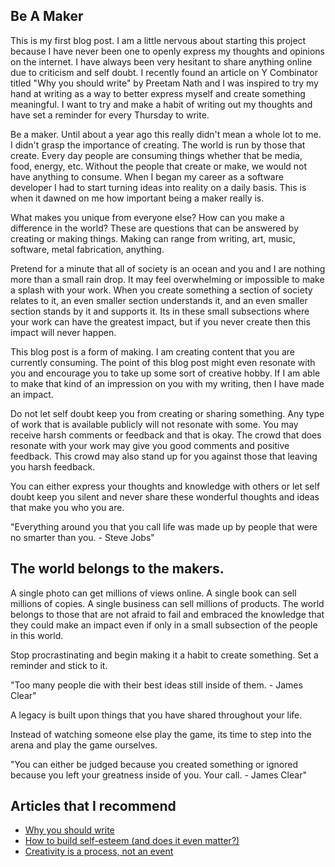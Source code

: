 ## Be A Maker

This is my first blog post. I am a little nervous about starting this project because I have never been one to openly express my thoughts and opinions on the internet. I have always been very hesitant to share anything online due to criticism and self doubt. I recently found an article on Y Combinator titled "Why you should write" by Preetam Nath and I was inspired to try my hand at writing as a way to better express myself and create something meaningful. I want to try and make a habit of writing out my thoughts and have set a reminder for every Thursday to write.

Be a maker. Until about a year ago this really didn't mean a whole lot to me. I didn't grasp the importance of creating. The world is run by those that create. Every day people are consuming things whether that be media, food, energy, etc. Without the people that create or make, we would not have anything to consume. When I began my career as a software developer I had to start turning ideas into reality on a daily basis. This is when it dawned on me how important being a maker really is.

What makes you unique from everyone else? How can you make a difference in the world? These are questions that can be answered by creating or making things. Making can range from writing, art, music, software, metal fabrication, anything.

Pretend for a minute that all of society is an ocean and you and I are nothing more than a small rain drop. It may feel overwhelming or impossible to make a splash with your work. When you create something a section of society relates to it, an even smaller section understands it, and an even smaller section stands by it and supports it. Its in these small subsections where your work can have the greatest impact, but if you never create then this impact will never happen.

This blog post is a form of making. I am creating content that you are currently consuming. The point of this blog post might even resonate with you and encourage you to take up some sort of creative hobby. If I am able to make that kind of an impression on you with my writing, then I have made an impact.

Do not let self doubt keep you from creating or sharing something. Any type of work that is available publicly will not resonate with some. You may receive harsh comments or feedback and that is okay. The crowd that does resonate with your work may give you good comments and positive feedback. This crowd may also stand up for you against those that leaving you harsh feedback.

You can either express your thoughts and knowledge with others or let self doubt keep you silent and never share these wonderful thoughts and ideas that make you who you are.

"Everything around you that you call life was made up by people that were no smarter than you. - Steve Jobs"

## The world belongs to the makers.

A single photo can get millions of views online. A single book can sell millions of copies. A single business can sell millions of products. The world belongs to those that are not afraid to fail and embraced the knowledge that they could make an impact even if only in a small subsection of the people in this world.

Stop procrastinating and begin making it a habit to create something. Set a reminder and stick to it.

"Too many people die with their best ideas still inside of them. - James Clear"

A legacy is built upon things that you have shared throughout your life.

Instead of watching someone else play the game, its time to step into the arena and play the game ourselves.

"You can either be judged because you created something or ignored because you left your greatness inside of you. Your call. - James Clear"

## Articles that I recommend
* [Why you should write](https://www.preetamnath.com/blog/why-you-should-write)
* [How to build self-esteem (and does it even matter?)](https://markmanson.net/self-esteem)
* [Creativity is a process, not an event](https://jamesclear.com/creative-thinking)